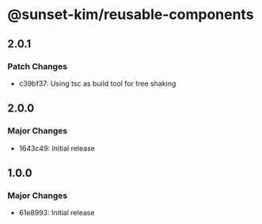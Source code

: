 # @sunset-kim/reusable-components

## 2.0.1

### Patch Changes

- c39bf37: Using tsc as build tool for tree shaking

## 2.0.0

### Major Changes

- 1643c49: Initial release

## 1.0.0

### Major Changes

- 61e8993: Initial release
